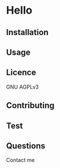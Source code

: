 # Hello

## Installation

## Usage

## Licence
GNU AGPLv3
## Contributing

## Test

## Questions
Contact me 